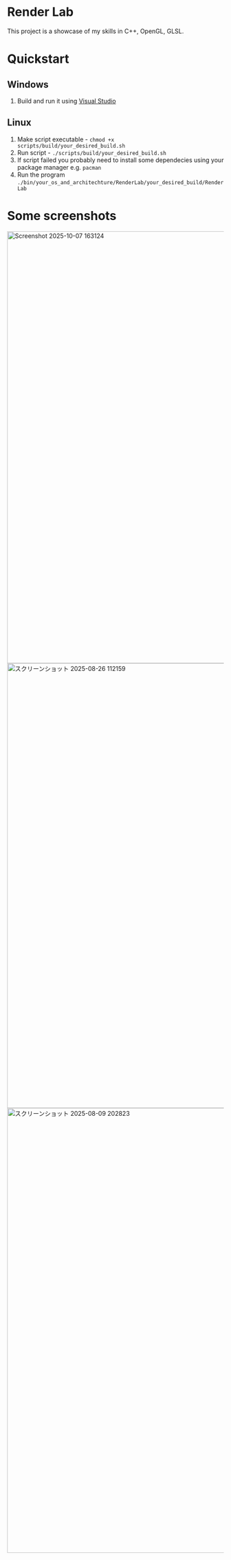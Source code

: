 # Render Lab

This project is a showcase of my skills in C++, OpenGL, GLSL.

# Quickstart

## Windows
1. Build and run it using [Visual Studio](https://visualstudio.microsoft.com/vs/)

## Linux
1. Make script executable - `chmod +x scripts/build/your_desired_build.sh`
2. Run script - `./scripts/build/your_desired_build.sh`
3. If script failed you probably need to install some dependecies using your package manager e.g. `pacman`
4. Run the program `./bin/your_os_and_architechture/RenderLab/your_desired_build/RenderLab`

# Some screenshots
<img width="1919" height="1002" alt="Screenshot 2025-10-07 163124" src="https://github.com/user-attachments/assets/0f96e11b-87c1-49b5-aa71-f6b54e995fc5" />
<img width="1920" height="1032" alt="スクリーンショット 2025-08-26 112159" src="https://github.com/user-attachments/assets/1ef7b2ea-a7f0-4265-9efe-b423fa5da1bc" />
<img width="1920" height="1032" alt="スクリーンショット 2025-08-09 202823" src="https://github.com/user-attachments/assets/9df96853-01c1-4def-b6a4-8e01175df5c6" />
